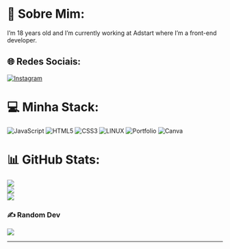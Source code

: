 # 💫 Sobre Mim:
I’m 18 years old and I’m currently working at Adstart where I’m a front-end developer.


## 🌐 Redes Sociais:
[![Instagram](https://img.shields.io/badge/Instagram-%23E4405F.svg?logo=Instagram&logoColor=white)](https://instagram.com/the_weslem?igshid=YmMyMTA2M2Y=) 

# 💻 Minha Stack:
![JavaScript](https://img.shields.io/badge/javascript-%23323330.svg?style=for-the-badge&logo=javascript&logoColor=%23F7DF1E) ![HTML5](https://img.shields.io/badge/html5-%23E34F26.svg?style=for-the-badge&logo=html5&logoColor=white) ![CSS3](https://img.shields.io/badge/css3-%231572B6.svg?style=for-the-badge&logo=css3&logoColor=white) ![LINUX](https://img.shields.io/badge/Linux-FCC624?style=for-the-badge&logo=linux&logoColor=black) ![Portfolio](https://img.shields.io/badge/Portfolio-%23000000.svg?style=for-the-badge&logo=firefox&logoColor=#FF7139) ![Canva](https://img.shields.io/badge/Canva-%2300C4CC.svg?style=for-the-badge&logo=Canva&logoColor=white)
# 📊 GitHub Stats:
![](https://github-readme-stats.vercel.app/api?username=vitanho98&theme=nightowl&hide_border=false&include_all_commits=true&count_private=true)<br/>
![](https://github-readme-streak-stats.herokuapp.com/?user=vitanho98&theme=nightowl&hide_border=false)<br/>
![](https://github-readme-stats.vercel.app/api/top-langs/?username=vitanho98&theme=nightowl&hide_border=false&include_all_commits=true&count_private=true&layout=compact)

### ✍️ Random Dev
![](https://quotes-github-readme.vercel.app/api?type=horizontal&theme=radical)

---

<!-- Proudly created with GPRM ( https://gprm.itsvg.in ) -->
